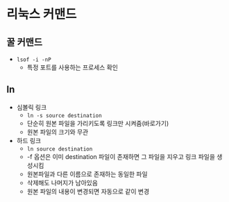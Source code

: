 # 리눅스 커맨드

## 꿀 커맨드

- `lsof -i -nP`
  - 특정 포트를 사용하는 프로세스 확인

## ln

- 심볼릭 링크
  - `ln -s source destination`
  - 단순히 원본 파일을 가리키도록 링크만 시켜줌(바로가기)
  - 원본 파일의 크기와 무관
- 하드 링크
  - `ln source destination`
  - -f 옵션은 이미 destination 파일이 존재하면 그 파일을 지우고 링크 파일을 생성시킴
  - 원본파일과 다른 이름으로 존재하는 동일한 파일
  - 삭제해도 나머지가 남아있음
  - 원본 파일의 내용이 변경되면 자동으로 같이 변경
